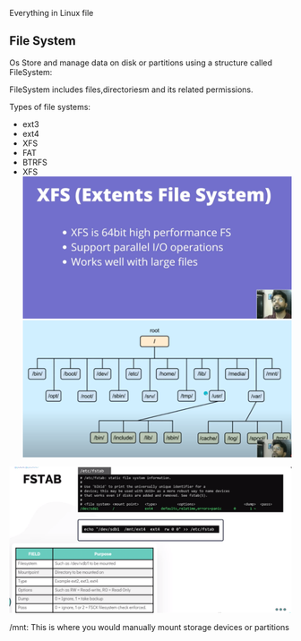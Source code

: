Everything in Linux file 
## File System
Os Store and manage data on disk or partitions using a structure called FileSystem:

FileSystem includes files,directoriesm and its related permissions.

Types of file systems:
- ext3
- ext4
- XFS
- FAT
- BTRFS
- XFS 
![Alt text](<Screenshot from 2024-02-27 08-39-30.png>)
![Alt text](<Screenshot from 2024-02-27 08-40-34.png>)





![Alt text](<Screenshot from 2024-02-27 10-47-16.png>)



/mnt: This is where you would manually mount storage devices or partitions